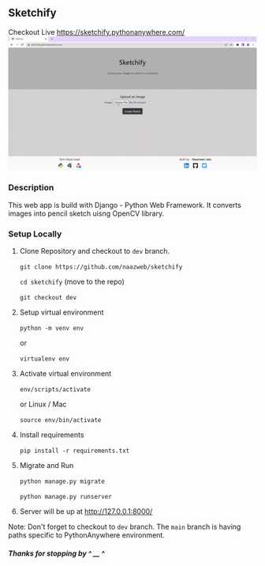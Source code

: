 ## Sketchify
Checkout Live https://sketchify.pythonanywhere.com/
![Video of the site](https://github.com/naazweb/sketchify/blob/main/sample.gif?raw=true)

### Description
This web app is build with Django - Python Web Framework. It converts images into pencil sketch uisng OpenCV library. 

### Setup Locally
1. Clone Repository and checkout to `dev` branch.

    `git clone https://github.com/naazweb/sketchify`

    `cd sketchify` (move to the repo)

    `git checkout dev`
2. Setup virtual environment

    `python -m venv env` 
   
    or
    
    `virtualenv env`
3. Activate virtual environment

    `env/scripts/activate`

    or Linux / Mac
    
    `source env/bin/activate`
4. Install requirements

    `pip install -r requirements.txt`
5. Migrate and Run

    `python manage.py migrate`

    `python manage.py runserver`

6. Server will be up at http://127.0.0.1:8000/

Note: Don't forget to checkout to `dev` branch. The `main` branch is having paths specific to PythonAnywhere environment.

##### Thanks for stopping by ^ __ ^
